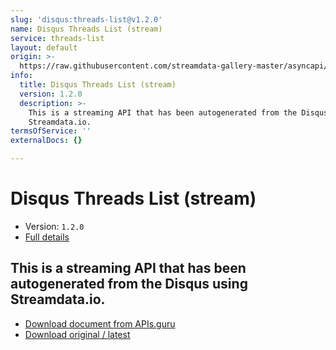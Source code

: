 ```yaml
---
slug: 'disqus:threads-list@v1.2.0'
name: Disqus Threads List (stream)
service: threads-list
layout: default
origin: >-
  https://raw.githubusercontent.com/streamdata-gallery-master/asyncapi/master/_listings/disqus/disqus-threads-list-stream-async.md
info:
  title: Disqus Threads List (stream)
  version: 1.2.0
  description: >-
    This is a streaming API that has been autogenerated from the Disqus using
    Streamdata.io.
termsOfService: ''
externalDocs: {}

---
```

# Disqus Threads List (stream)

* Version: `1.2.0`
* [Full details](../html/disqus:threads-list@v1.2.0.html)




## This is a streaming API that has been autogenerated from the Disqus using Streamdata.io.



* [Download document from APIs.guru](https://raw.githubusercontent.com/APIs-guru/asyncapi-directory/master/docs/APIs/disqus%3Athreads-list%40v1.2.0.yaml)
* [Download original / latest](https://raw.githubusercontent.com/streamdata-gallery-master/asyncapi/master/_listings/disqus/disqus-threads-list-stream-async.md)

<script type="application/ld+json">
{
  "@context": "http://schema.org/",
  "@type": "WebAPI",
  "description": "This is a streaming API that has been autogenerated from the Disqus using Streamdata.io.",
  "documentation": "",

  "name": "Disqus Threads List (stream)"
}
</script>
